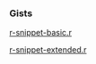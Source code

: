 ### Gists

[r-snippet-basic.r](https://gist.github.com/chrimaho/daeb09e45a6ad73a95aaa57d145276a0)

[r-snippet-extended.r](https://gist.github.com/chrimaho/3f7735f77f9f11987c23ddb702d3b089)

